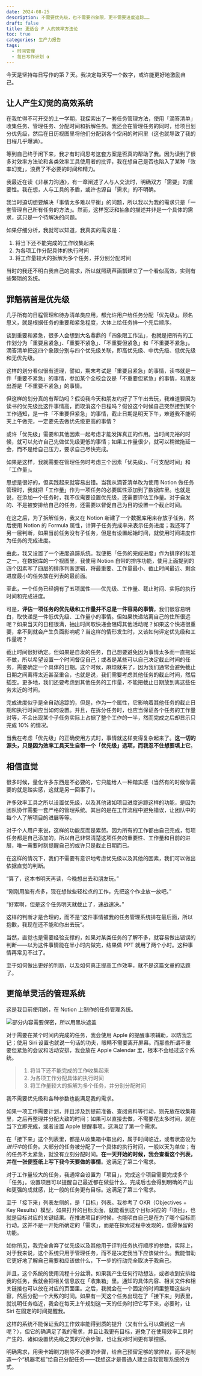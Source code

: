 ```yaml
---
date: 2024-08-25
description: 不需要优先级，也不需要四象限，更不需要进度追踪……
draft: false
title: 更适合 P 人的效率方法论
toc: true
categories: 生产力报告
tags:
  - 时间管理
  - 每日写作计划 α
---
```


今天是坚持每日写作的第 7 天。我决定每天写一个数字，或许能更好地激励自己。

## 让人产生幻觉的高效系统

在我忙得不可开交的上一学期，我探索出了一套任务管理方法，使用「滴答清单」收集任务、管理任务、分配时间和拆解任务。我还会在管理任务的同时，给项目划分优先级，然后在日历视图里将他们分配到各个空闲的时间里（这也就导致了我的日程几乎爆满）。

等到自己终于闲下来，我才有时间思考这套方案是否真的帮助了我。因为读到了很多对效率方法论和各类效率工具使用者的批评，我在想自己是否也陷入了某种「效率幻觉」，浪费了不必要的时间和精力。

我最近在读《非暴力沟通》，有一章阐述了人与人交流时，明确双方「需要」的重要性。我在想，人与工具的矛盾，或许也源自「需求」的不明确。

我当时迫切想要解决「事情太多难以平衡」的问题，所以我以为我的需求只是「一套管理自己所有任务的方法」。然而，这样宽泛和抽象的描述并非是一个具体的需求，这只是一个待解决的问题。

如果仔细分析，我就可以知道，我真实的需求是：

 1. 将当下还不能完成的工作收集起来
 2. 为各项工作分配具体的执行时间
 3. 将工作量较大的拆解为多个任务，并分别分配时间

当时的我还不明白我自己的需求，所以就照葫芦画瓢建立了一个看似高效，实则有些繁琐的系统。

## 罪魁祸首是优先级

几乎所有的日程管理和待办清单类应用，都允许用户给任务分配「优先级」。顾名思义，就是根据任务的重要和紧急程度，大体上给任务排一个先后顺序。

谈到重要和紧急，很多人会想到大名鼎鼎的「四象限工作法」，也就是把所有的工作划分为「重要且紧急」、「重要不紧急」、「不重要但紧急」和「不重要不紧急」。滴答清单把这四个象限分别与四个优先级关联，即高优先级、中优先级、低优先级和无优先级。

这样的划分看似很有道理，譬如，期末考试是「重要且紧急」的事情，读书就是一件「重要不紧急」的事情，参加某个全校会议是「不重要但紧急」的事情，和朋友出游是「不重要不紧急」的事情。

但这样的划分真的有帮助吗？假设我今天和朋友约好了下午出去玩，我难道要因为读书的优先级比这件事情高，而取消这个日程吗？假设这个时候自己突然接到某个工作通知，是一件「不重要但紧急」的事情，截止日期是明天下午，难道我不能明天上午做完，一定要先去做优先级更高的事情？

或许「优先级」需要和其他因素一起考虑才能发挥真正的作用。当时间充裕的时候，就可以允许自己先做优先级更低的事情；如果工作量很少，就可以稍微拖延一会，而不是给自己压力，要求自己尽快完成。

如果是这样，我就需要在管理任务时考虑三个因素「优先级」、「可支配时间」和「工作量」。

思想是很好的，但实践起来就容易出错。当我从滴答清单改为使用 Notion 做任务管理时，我就把「工作量」作为一项任务的必要属性添加到了数据库里。也就是说，在添加一个任务时，我不仅需要设置优先级，还需要评估工作量。对于自发的、不是被安排给自己的任务，还需要以督促自己为目的设置一个截止时间。

在这之后，为了拆解任务，我又在 Notion 新建了一个数据库用来存放子任务，然后使用 Notion 的 Formula 属性，计算子任务完成率来表示任务进度；我还写了另一层判断，如果当前任务没有子任务，但是有设置起始时间，就使用时间进度作为任务的完成进度。

由此，我又设置了一个进度追踪系统。我便把「任务的完成进度」作为排序的标准之一。在数据库的一个视图里，我使用 Notion 自带的排序功能，使用上面提到的四个因素写了四层的排序判断逻辑，将最重要、工作量最小、截止时间最近、剩余进度最小的任务放在列表的最前面。

至此，一个任务已经拥有了五项属性——优先级、工作量、截止时间、实际的执行时间和完成进度。

可是，**评估一项任务的优先级和工作量并不总是一件容易的事情**。我们很容易明白，取快递是一件低优先级、工作量小的事情。但如果快递站离自己的住所很远呢？如果当天的日程很满，抽出时间取快递会阻碍其他活动呢？如果这个快递很重要，拿不到就会产生负面影响呢？当这样的情形发生时，又该如何评定优先级和工作量呢？

截止时间很好确定。但如果是自发的任务，自己想要避免因为事情太多而一直拖延不做，所以希望设置一个时间督促自己；或者是某些可以自己决定截止时间的任务，需要确定一个具体的日期。这个时候，麻烦就来了，因为我们通常会避免截止日期之间离得太近甚至重合，也就是说，我们需要考虑其他任务的截止时间，然后插空。更多地，我们还要考虑到其他任务的工作量，不能把截止日期放到离这些任务太近的时间。

完成进度似乎是全自动追踪的，但是，作为一个属性，它影响着其他任务的截止日期和执行时间应当如何设置。并且，在拆分任务时，也应当保证各个任务的工作量对等，不会出现某个子任务实际上占据了整个工作的一半，然而完成之后却显示只完成 10% 的情况。

当我在考虑「优先级」的正确使用方式时，事情就这样变得复杂起来了。**这一切的源头，只是因为效率工具天生自带一个「优先级」选项，而我忍不住想要填上它**。

## 相信直觉

很多时候，量化许多东西是不必要的，它只能给人一种踏实感（当然有的时候你需要的就是踏实感，这就是另一回事了）。

许多效率工具之所以设置优先级，以及其他诸如项目进度追踪这样的功能，是因为团队协作需要一套严格的管理系统。其目的是在工作流程中避免错误，让团队中的每个人了解项目的进展等等。

对于个人用户来说，这样的功能反而是累赘。因为所有的工作都由自己完成，每项任务都是自己添加的，所以自己非常清楚这项任务的重要性、工作量和目前的进展，唯一需要时刻提醒自己的或许只是截止日期而已。

在这样的情况下，我们不需要有意识地考虑优先级以及其他的因素，我们可以做出依据直觉的判断。

“算了，这本书明天再读，今晚想出去和朋友玩。”

“刚刚用脑有点多，现在想做些轻松点的工作，先把这个作业放一放吧。”

“好累啊，但是这个任务明天就截止了，速战速决。”

这样的判断才是合理的，而不是“这件事情被我的任务管理系统排在最后面，所以抱歉，我现在还不能和你出去玩”。

当然，直觉也是需要经验支撑的，如果对某类任务的了解不多，就容易做出错误的判断——以为这件事情能在半小时内做完，结果做 PPT 就用了两个小时。这种事情再常见不过了。

至于如何做出更好的判断，以及如何真正提高工作效率，就不是这篇文章的话题了。

## 更简单灵活的管理系统

这是我目前使用的，在 Notion 上制作的任务管理系统。

![部分内容需要保密，所以用黑块遮盖](https://image.guhub.cn//blog/2024/notion-workspace-20240825.jpg)

对于需要在某个时间内完成的任务，我会使用 Apple 的提醒事项辅助，以防我忘记；使用 Siri 设置也就说一句话的功夫，眼睛不需要离开屏幕。而那些所谓不重要但紧急的会议和活动安排，我会放在 Apple Calendar 里，根本不会经过这个系统。

> 1. 将当下还不能完成的工作收集起来
> 2. 为各项工作分配具体的执行时间
> 3. 将工作量较大的拆解为多个任务，并分别分配时间

我不需要优先级和各种参数也能满足我的需求。

如果一项工作需要计划，并且涉及到提前准备、查阅资料等行动，则先放在收集箱里，之后再整理并分配大致的时间；如果可以直接去做，不需要花太多时间，就在当下立即完成，或者设置 Apple 提醒事项。这满足了第一个需求。

在「接下来」这个列表里，都是从收集箱中取出的，属于时间临近，或者状态设为*进行中*的任务。大部分的任务被分配了一个具体的执行时间，一般以天为单位；有的任务不太紧急，就没有立刻分配时间。**在一天开始的时候，我会查看这个列表，并在一张便签纸上写下我今天要做的事情**。这满足了第二个需求。

对于工作量较大的任务，我通常会设置为「项目」，完成这个项目需要完成多个「任务」。设置项目可以提醒自己最近都在做些什么，完成后也会得到明确的产出和更强的成就感，比一般的任务更有目标。这满足了第三个需求。

至于「接下来」列表左侧的，是「目标」列表。我参考了 OKR（Objectives + Key Results）模型，如果打开的目标页面，就能看到这个目标对应的「项目」，也就是目标对应的关键结果。在推进项目的时候，也能明白自己是在为了哪个目标而行动。这并不是一开始所确定的「需求」，而是在探索过程中发现的，值得保留的功能。

如你所见，我完全舍弃了优先级以及其他用于评判任务执行顺序的参数，实际上，对于我来说，这个系统只用于管理任务，而不是决定我当下应该做什么。我能借助它更好地了解自己需要和应该做什么，下一步的行动完全取决于我自己。

并且，这个系统的使用流程十分丝滑。如果我产生任何行动想法，或者收到安排给我的任务，我就会把相关信息放在「收集箱」里。通知的具体内容、相关文件和相关链接也可以放在对应的页面里。之后，我就会在一个固定的时间里整理这些内容，然后分配一个大致的时间。如果有一天这个任务出现在了「接下来」列表里，就说明任务临近，我会在每天上午规划这一天的任务时把它写下来，必要时，让 Siri 在固定的时间提醒我。

这样的系统不能保证我的工作效率能得到质的提升（又有什么可以做到这一点呢？），但它的确满足了我的需求，并且让我更有目标，避免了在使用效率工具时产生的、诸如设置优先级之类的冗余步骤，也让我对时间更有掌控感。

明确需求，用奥卡姆剃刀剔除不必要的步骤，给自己预留足够的掌控权，而不是制造一个“机器老板”给自己分配任务——我想这才是普通人建立自我管理系统的方式。

